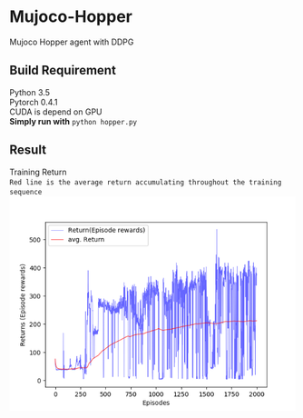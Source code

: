 # Mujoco-Hopper
Mujoco Hopper agent with DDPG
## Build Requirement
Python 3.5  
Pytorch 0.4.1  
CUDA is depend on GPU  
__Simply run with__ `python hopper.py`  
## Result  
Training Return  
`Red line is the average return accumulating throughout the training sequence`  
![Training return](https://raw.githubusercontent.com/sizzle0121/Mujoco-Hopper/master/img/hopper.png)
